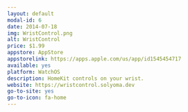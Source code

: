 ```yaml
---
layout: default
modal-id: 6
date: 2014-07-18
img: WristControl.png
alt: WristControl
price: $1.99
appstore: AppStore
appstorelink: https://apps.apple.com/us/app/id1545454717
available: yes
platform: WatchOS
description: HomeKit controls on your wrist.
website: https://wristcontrol.solyoma.dev
go-to-site: yes
go-to-icon: fa-home
---
```

